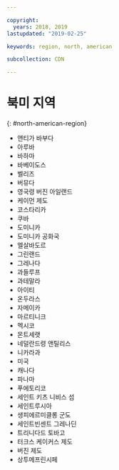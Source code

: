 ```yaml
---

copyright:
  years: 2018, 2019
lastupdated: "2019-02-25"

keywords: region, north, american

subcollection: CDN

---
```


# 북미 지역
{: #north-american-region}

* 앤티가 바부다
* 아루바
* 바하마
* 바베이도스
* 벨리즈
* 버뮤다
* 영국령 버진 아일랜드
* 케이먼 제도
* 코스타리카
* 쿠바
* 도미니카
* 도미니카 공화국
* 엘살바도르
* 그린랜드
* 그레나다
* 과들루프
* 과테말라
* 아이티
* 온두라스
* 자메이카
* 마르티니크
* 멕시코
* 몬트세랫
* 네덜란드령 앤틸리스
* 니카라과
* 미국
* 캐나다
* 파나마
* 푸에토리코
* 세인트 키츠 니비스 섬
* 세인트루시아
* 생피에르미클롱 군도
* 세인트빈센트 그레나딘
* 트리니다드 토바고
* 터크스 케이커스 제도
* 버진 제도
* 상투메프린시페